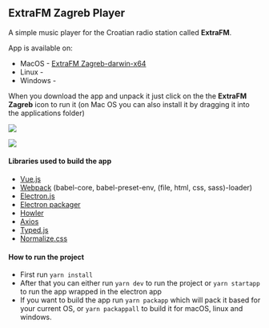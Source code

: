 ## ExtraFM Zagreb Player

A simple music player for the Croatian radio station called **ExtraFM**.

App is available on:

* MacOS - [ExtraFM Zagreb-darwin-x64](https://github.com/gabskoro/extrafm-zagreb-player/raw/master/desktop-apps/ExtraFM%20Zagreb-darwin-x64.zip)
* Linux -
* Windows -



When you download the app and unpack it just click on the the **ExtraFM Zagreb**  icon to run it (on Mac OS you can also install it by dragging it into the applications folder)

![](https://s3-eu-central-1.amazonaws.com/skoro-attachments/ExtraFM_Zagreb_2018-06-24_22-19-20.png)

![](https://s3-eu-central-1.amazonaws.com/skoro-attachments/ExtraFM_Zagreb-darwin-x64_2018-06-24_21-46-04.png)

#### Libraries used to build the app

* [Vue.js](https://vuejs.org/)
* [Webpack](https://webpack.js.org/) (babel-core, babel-preset-env, (file, html, css, sass)-loader)
* [Electron.js](https://electronjs.org/)
* [Electron packager](https://github.com/electron-userland/electron-packager)
* [Howler](https://github.com/goldfire/howler.js)
* [Axios](https://github.com/axios/axios)
* [Typed.js](https://github.com/mattboldt/typed.js)
* [Normalize.css](https://github.com/necolas/normalize.css/)



#### How to run the project

* First run `yarn install`
* After that you can either run `yarn dev` to run the project or `yarn startapp` to run the app wrapped in the electron app
* If you want to build the app run `yarn packapp` which will pack it based for your current OS, or `yarn packappall` to build it for macOS, linux and windows.
